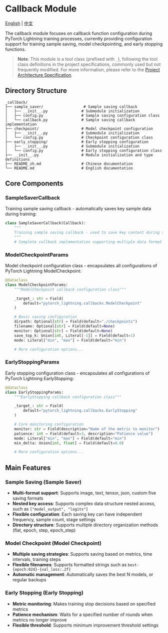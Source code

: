 # Callback Module

[English](README.md) | [中文](README_zh.md)

The callback module focuses on callback function configuration during PyTorch Lightning training processes, currently providing configuration support for training sample saving, model checkpointing, and early stopping functions.

> **Note**: This module is a tool class (prefixed with `_`), following the tool class definitions in the project specifications, commonly used but not frequently modified. For more information, please refer to the [Project Architecture Specification](../../architecture.md).

## Directory Structure

```text
_callback/
├── sample_saver/                  # Sample saving callback
│   ├── __init__.py               # Submodule initialization
│   ├── config.py                 # Sample saving configuration class
│   └── callback.py               # Sample saving callback implementation
├── checkpoint/                   # Model checkpoint configuration
│   ├── __init__.py               # Submodule initialization
│   └── config.py                 # Checkpoint configuration class
├── early_stopping/               # Early stopping configuration
│   ├── __init__.py               # Submodule initialization
│   └── config.py                 # Early stopping configuration class
├── __init__.py                   # Module initialization and type definitions
├── README_zh.md                  # Chinese documentation
└── README.md                     # English documentation
```

## Core Components

### SampleSaverCallback

Training sample saving callback - automatically saves key sample data during training:

```python
class SampleSaverCallback(Callback):
    """
    Training sample saving callback - used to save key content during training
    """
    # Complete callback implementation supporting multiple data format saving
```

### ModelCheckpointParams

Model checkpoint configuration class - encapsulates all configurations of PyTorch Lightning ModelCheckpoint:

```python
@dataclass
class ModelCheckpointParams:
    """ModelCheckpoint callback configuration class"""

    _target_: str = Field(
        default="pytorch_lightning.callbacks.ModelCheckpoint"
    )

    # Basic saving configuration
    dirpath: Optional[str] = Field(default="./checkpoints")
    filename: Optional[str] = Field(default=None)
    monitor: Optional[str] = Field(default=None)
    save_top_k: Union[int, Literal[-1]] = Field(default=1)
    mode: Literal["min", "max"] = Field(default="min")

    # More configuration options...
```

### EarlyStoppingParams

Early stopping configuration class - encapsulates all configurations of PyTorch Lightning EarlyStopping:

```python
@dataclass
class EarlyStoppingParams:
    """EarlyStopping callback configuration class"""

    _target_: str = Field(
        default="pytorch_lightning.callbacks.EarlyStopping"
    )

    # Core monitoring configuration
    monitor: str = Field(description="Name of the metric to monitor")
    patience: int = Field(default=3, description="Patience value")
    mode: Literal["min", "max"] = Field(default="min")
    min_delta: Union[int, float] = Field(default=0.0)

    # More configuration options...
```

## Main Features

### Sample Saving (Sample Saver)

- **Multi-format support**: Supports image, text, tensor, json, custom five saving formats
- **Nested key access**: Supports complex data structure nested access, such as `["model_output", "logits"]`
- **Flexible configuration**: Each saving key can have independent frequency, sample count, stage settings
- **Directory structure**: Supports multiple directory organization methods (flat, epoch, step, epoch_step)

### Model Checkpoint (Model Checkpoint)

- **Multiple saving strategies**: Supports saving based on metrics, time intervals, training steps
- **Flexible filenames**: Supports formatted strings such as `best-{epoch:02d}-{val_loss:.2f}`
- **Automatic management**: Automatically saves the best N models, or regular backups

### Early Stopping (Early Stopping)

- **Metric monitoring**: Makes training stop decisions based on specified metrics
- **Patience mechanism**: Waits for a specified number of rounds when metrics no longer improve
- **Flexible threshold**: Supports minimum improvement threshold settings
